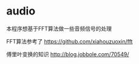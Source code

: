 # audio
本程序想基于FFT算法做一些音频信号的处理

FFT算法参考了
https://github.com/xiahouzuoxin/fft

傅里叶变换的知识
http://blog.jobbole.com/70549/
